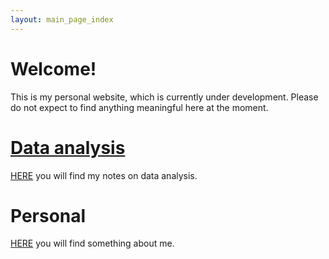 ```yaml
---
layout: main_page_index
---
```

# Welcome!

This is my personal website, which is currently under development. Please do not expect to find anything meaningful here at the moment.

# [Data analysis](./data_analysis/data_analysis_main.md)

[HERE](./data_analysis/data_analysis_main.md) you will find my notes on data analysis.

# Personal

[HERE](./personal/personal_main.md) you will find something about me.
